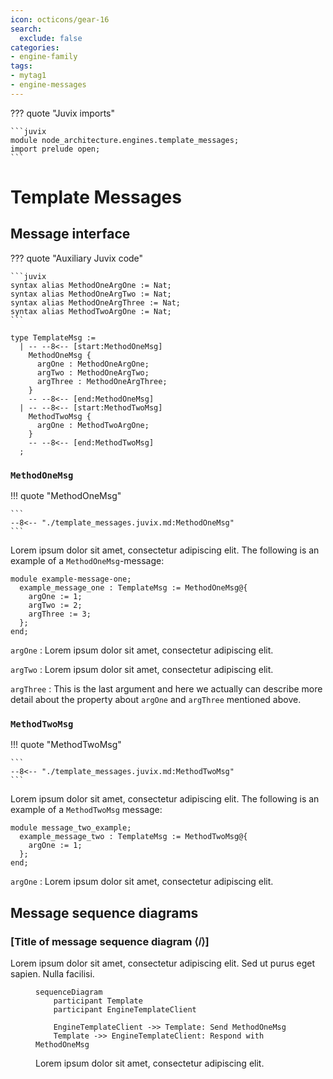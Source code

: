 ```yaml
---
icon: octicons/gear-16
search:
  exclude: false
categories:
- engine-family
tags:
- mytag1
- engine-messages
---
```


??? quote "Juvix imports"

    ```juvix
    module node_architecture.engines.template_messages;
    import prelude open;
    ```

# Template Messages

<!-- --8<-- [start:template-messages] -->

## Message interface

??? quote "Auxiliary Juvix code"

    ```juvix
    syntax alias MethodOneArgOne := Nat;
    syntax alias MethodOneArgTwo := Nat;
    syntax alias MethodOneArgThree := Nat;
    syntax alias MethodTwoArgOne := Nat;
    ```

<!-- --8<-- [start:TemplateMsg] -->
```juvix
type TemplateMsg :=
  | -- --8<-- [start:MethodOneMsg]
    MethodOneMsg {
      argOne : MethodOneArgOne;
      argTwo : MethodOneArgTwo;
      argThree : MethodOneArgThree;
    }
    -- --8<-- [end:MethodOneMsg]
  | -- --8<-- [start:MethodTwoMsg]
    MethodTwoMsg {
      argOne : MethodTwoArgOne;
    }
    -- --8<-- [end:MethodTwoMsg]
  ;
```
<!-- --8<-- [end:TemplateMsg] -->

### `MethodOneMsg`

!!! quote "MethodOneMsg"

    ```
    --8<-- "./template_messages.juvix.md:MethodOneMsg"
    ```

Lorem ipsum dolor sit amet, consectetur adipiscing elit.
The following is an example of a `MethodOneMsg`-message:

<!-- --8<-- [start:example-message-one] -->
```juvix extract-module-statements
module example-message-one;
  example_message_one : TemplateMsg := MethodOneMsg@{
    argOne := 1;
    argTwo := 2;
    argThree := 3;
  };
end;
```
<!-- --8<-- [end:example-message-one] -->

`argOne`
: Lorem ipsum dolor sit amet, consectetur adipiscing elit.

`argTwo`
: Lorem ipsum dolor sit amet, consectetur adipiscing elit.

`argThree`
: This is the last argument and here we actually
  can describe more detail about the property about `argOne`
  and `argThree` mentioned above.

### `MethodTwoMsg`

!!! quote "MethodTwoMsg"

    ```
    --8<-- "./template_messages.juvix.md:MethodTwoMsg"
    ```

Lorem ipsum dolor sit amet, consectetur adipiscing elit.
The following is an example of a `MethodTwoMsg` message:

<!-- --8<-- [start:message_two_example] -->
```juvix extract-module-statements
module message_two_example;
  example_message_two : TemplateMsg := MethodTwoMsg@{
    argOne := 1;
  };
end;
```
<!-- --8<-- [end:message_two_example] -->

`argOne`
: Lorem ipsum dolor sit amet, consectetur adipiscing elit.

## Message sequence diagrams

### [Title of message sequence diagram ⟨𝑖⟩]

Lorem ipsum dolor sit amet, consectetur adipiscing elit. Sed ut purus eget
sapien. Nulla facilisi.

<!-- --8<-- [start:message-sequence-diagram] -->
<figure markdown="span">

```mermaid
sequenceDiagram
    participant Template
    participant EngineTemplateClient

    EngineTemplateClient ->> Template: Send MethodOneMsg
    Template ->> EngineTemplateClient: Respond with MethodOneMsg
```

<figcaption markdown="span">
Lorem ipsum dolor sit amet, consectetur adipiscing elit.
</figcaption>
</figure>
<!-- --8<-- [end:message-sequence-diagram] -->

<!-- --8<-- [end:template-messages] -->
